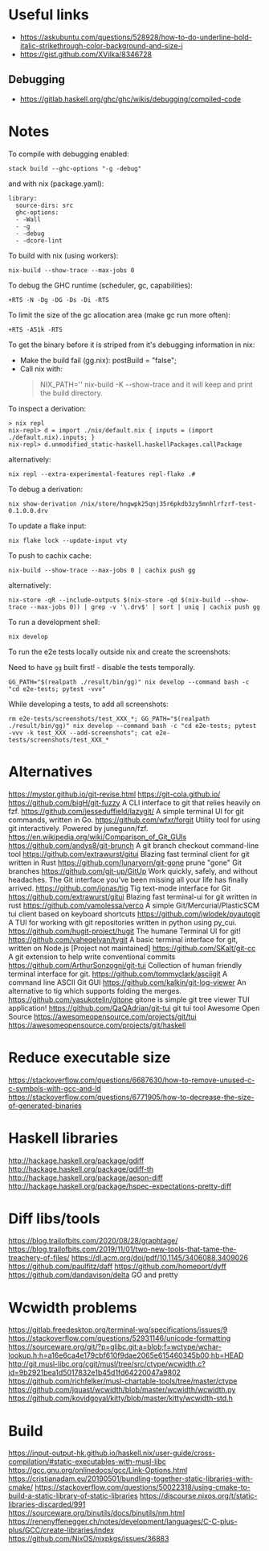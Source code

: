 Useful links
============

* https://askubuntu.com/questions/528928/how-to-do-underline-bold-italic-strikethrough-color-background-and-size-i
* https://gist.github.com/XVilka/8346728

Debugging
---------

* https://gitlab.haskell.org/ghc/ghc/wikis/debugging/compiled-code

Notes
=====

To compile with debugging enabled:

`stack build --ghc-options "-g -debug"`

and with nix (package.yaml):

```
library:
  source-dirs: src
  ghc-options:
  - -Wall
  - -g
  - -debug
  - -dcore-lint
```

To build with nix (using workers):

`nix-build --show-trace --max-jobs 0`

To debug the GHC runtime (scheduler, gc, capabilities):

`+RTS -N -Dg -DG -Ds -Di -RTS`

To limit the size of the gc allocation area (make gc run more often):

`+RTS -A51k -RTS`

To get the binary before it is striped from it's debugging information in nix:

 * Make the build fail (gg.nix):
    postBuild = "false";
 * Call nix with:
    > NIX_PATH='' nix-build -K --show-trace
   and it will keep and print the build directory.

To inspect a derivation:

```
> nix repl
nix-repl> d = import ./nix/default.nix { inputs = (import ./default.nix).inputs; }
nix-repl> d.unmodified_static-haskell.haskellPackages.callPackage
```

alternatively:

`nix repl --extra-experimental-features repl-flake .#`

To debug a derivation:

`nix show-derivation /nix/store/hngwpk25qnj35r6pkdb3zy5mnhlrfzrf-test-0.1.0.0.drv`

To update a flake input:

`nix flake lock --update-input vty`

To push to cachix cache:

`nix-build --show-trace --max-jobs 0 | cachix push gg`

alternatively:

`nix-store -qR --include-outputs $(nix-store -qd $(nix-build --show-trace --max-jobs 0)) | grep -v '\.drv$' | sort | uniq | cachix push gg`

To run a development shell:

`nix develop`

To run the e2e tests locally outside nix and create the screenshots:

Need to have `gg` built first! - disable the tests temporally.

`GG_PATH="$(realpath ./result/bin/gg)" nix develop --command bash -c "cd e2e-tests; pytest -vvv"`

While developing a tests, to add all screenshots:

`rm e2e-tests/screenshots/test_XXX_*; GG_PATH="$(realpath ./result/bin/gg)" nix develop --command bash -c "cd e2e-tests; pytest -vvv -k test_XXX --add-screenshots"; cat e2e-tests/screenshots/test_XXX_*`

Alternatives
============

https://mystor.github.io/git-revise.html
https://git-cola.github.io/
https://github.com/bigH/git-fuzzy A CLI interface to git that relies heavily on fzf.
https://github.com/jesseduffield/lazygit/ A simple terminal UI for git commands, written in Go.
https://github.com/wfxr/forgit Utility tool for using git interactively. Powered by junegunn/fzf.
https://en.wikipedia.org/wiki/Comparison_of_Git_GUIs
https://github.com/andys8/git-brunch A git branch checkout command-line tool
https://github.com/extrawurst/gitui Blazing fast terminal client for git written in Rust
https://github.com/lunaryorn/git-gone prune "gone" Git branches
https://github.com/git-up/GitUp Work quickly, safely, and without headaches. The Git interface you've been missing all your life has finally arrived.
https://github.com/jonas/tig Tig text-mode interface for Git
https://github.com/extrawurst/gitui Blazing fast terminal-ui for git written in rust
https://github.com/vamolessa/verco A simple Git/Mercurial/PlasticSCM tui client based on keyboard shortcuts
https://github.com/jwlodek/pyautogit A TUI for working with git repositories written in python using py_cui.
https://github.com/hugit-project/hugit The humane Terminal UI for git!
https://github.com/vaheqelyan/tygit A basic terminal interface for git, written on Node.js [Project not maintained]
https://github.com/SKalt/git-cc A git extension to help write conventional commits
https://github.com/ArthurSonzogni/git-tui Collection of human friendly terminal interface for git.
https://github.com/tommyclark/asciigit A command line ASCII Git GUI
https://github.com/kalkin/git-log-viewer An alternative to tig which supports folding the merges.
https://github.com/yasukotelin/gitone gitone is simple git tree viewer TUI application!
https://github.com/QaQAdrian/git-tui git tui tool
Awesome Open Source
https://awesomeopensource.com/projects/git/tui
https://awesomeopensource.com/projects/git/haskell

Reduce executable size
======================

https://stackoverflow.com/questions/6687630/how-to-remove-unused-c-c-symbols-with-gcc-and-ld
https://stackoverflow.com/questions/6771905/how-to-decrease-the-size-of-generated-binaries

Haskell libraries
=================

http://hackage.haskell.org/package/gdiff
http://hackage.haskell.org/package/gdiff-th
http://hackage.haskell.org/package/aeson-diff
http://hackage.haskell.org/package/hspec-expectations-pretty-diff

Diff libs/tools
===============

https://blog.trailofbits.com/2020/08/28/graphtage/
https://blog.trailofbits.com/2019/11/01/two-new-tools-that-tame-the-treachery-of-files/
https://dl.acm.org/doi/pdf/10.1145/3406088.3409026
https://github.com/paulfitz/daff
https://github.com/homeport/dyff
https://github.com/dandavison/delta GO and pretty

Wcwidth problems
================

https://gitlab.freedesktop.org/terminal-wg/specifications/issues/9
https://stackoverflow.com/questions/52931146/unicode-formatting
https://sourceware.org/git/?p=glibc.git;a=blob;f=wctype/wchar-lookup.h;h=a16e6ca4e179cbf610f9dae2065e615460345b00;hb=HEAD
http://git.musl-libc.org/cgit/musl/tree/src/ctype/wcwidth.c?id=9b2921bea1d5017832e1b45d1fd64220047a9802
https://github.com/richfelker/musl-chartable-tools/tree/master/ctype
https://github.com/jquast/wcwidth/blob/master/wcwidth/wcwidth.py
https://github.com/kovidgoyal/kitty/blob/master/kitty/wcwidth-std.h

Build
=====

https://input-output-hk.github.io/haskell.nix/user-guide/cross-compilation/#static-executables-with-musl-libc
https://gcc.gnu.org/onlinedocs/gcc/Link-Options.html
https://cristianadam.eu/20190501/bundling-together-static-libraries-with-cmake/
https://stackoverflow.com/questions/50022318/using-cmake-to-build-a-static-library-of-static-libraries
https://discourse.nixos.org/t/static-libraries-discarded/991
https://sourceware.org/binutils/docs/binutils/nm.html
https://renenyffenegger.ch/notes/development/languages/C-C-plus-plus/GCC/create-libraries/index
https://github.com/NixOS/nixpkgs/issues/36883
